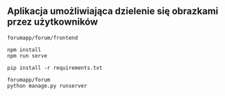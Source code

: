 ## Aplikacja umożliwiająca dzielenie się obrazkami przez użytkowników



```
forumapp/forum/frontend

npm install
npm run serve
```

```
pip install -r requirements.txt

forumapp/forum
python manage.py runserver
```

